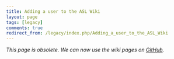 ```yaml
---
title: Adding a user to the ASL Wiki
layout: page
tags: [legacy]
comments: true
redirect_from: /legacy/index.php/Adding_a_user_to_the_ASL_Wiki
---
```

_This page is obsolete. We can now use the wiki pages on [GitHub](https://github.com/stlab/libraries/wiki)._
